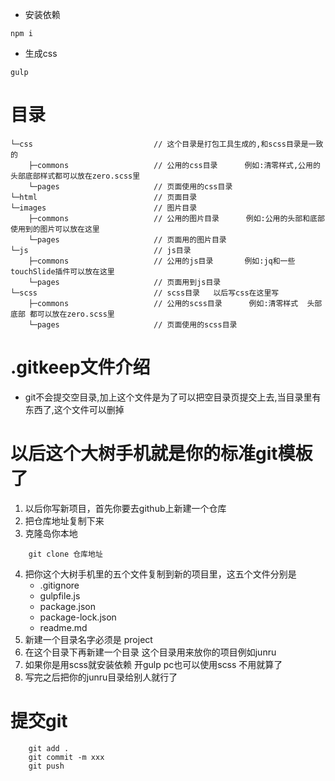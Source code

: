 * 安装依赖
```
npm i

```
* 生成css
```
gulp
```

# 目录
```
└─css                           // 这个目录是打包工具生成的,和scss目录是一致的
    ├─commons                   // 公用的css目录      例如:清零样式,公用的头部底部样式都可以放在zero.scss里
    └─pages                     // 页面使用的css目录
└─html                          // 页面目录
└─images                        // 图片目录
    ├─commons                   // 公用的图片目录      例如:公用的头部和底部使用到的图片可以放在这里
    └─pages                     // 页面用的图片目录
└─js                            // js目录
    ├─commons                   // 公用的js目录       例如:jq和一些touchSlide插件可以放在这里
    └─pages                     // 页面用到js目录
└─scss                          // scss目录   以后写css在这里写
    ├─commons                   // 公用的scss目录      例如:清零样式  头部底部 都可以放在zero.scss里
    └─pages                     // 页面使用的scss目录
```

# .gitkeep文件介绍
* git不会提交空目录,加上这个文件是为了可以把空目录页提交上去,当目录里有东西了,这个文件可以删掉

# 以后这个大树手机就是你的标准git模板了
1. 以后你写新项目，首先你要去github上新建一个仓库
2. 把仓库地址复制下来
3. 克隆岛你本地
```
    git clone 仓库地址
```
4. 把你这个大树手机里的五个文件复制到新的项目里，这五个文件分别是
    - .gitignore
    - gulpfile.js
    - package.json
    - package-lock.json
    - readme.md
5. 新建一个目录名字必须是 project
6. 在这个目录下再新建一个目录   这个目录用来放你的项目例如junru
7. 如果你是用scss就安装依赖 开gulp pc也可以使用scss 不用就算了
8. 写完之后把你的junru目录给别人就行了


# 提交git
```
    git add .
    git commit -m xxx
    git push
```



